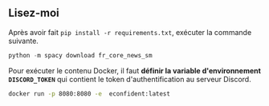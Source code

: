 ## Lisez-moi

Après avoir fait `pip install -r requirements.txt`, exécuter la commande suivante.

```python
python -m spacy download fr_core_news_sm
```

Pour exécuter le contenu Docker, il faut **définir la variable d'environnement `DISCORD_TOKEN`** qui contient le token d'authentification au serveur Discord.

```bash
docker run -p 8080:8080 -e  econfident:latest
```
